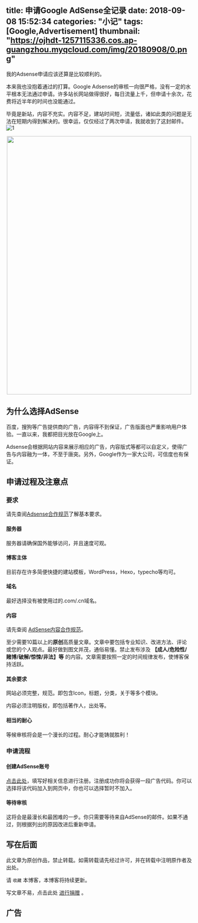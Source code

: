 title: 申请Google AdSense全记录
date: 2018-09-08 15:52:34
categories: "小记"
tags: [Google,Advertisement]
thumbnail: "https://ojhdt-1257115336.cos.ap-guangzhou.myqcloud.com/img/20180908/0.png"
---
我的Adsense申请应该还算是比较顺利的。

本来我也没抱着通过的打算。Google Adsense的审核一向很严格，没有一定的水平根本无法通过申请。许多站长网站做得很好，每日流量上千，但申请十余次，花费将近半年的时间也没能通过。

毕竟是新站，内容不充实。内容不足，建站时间短，流量低，诸如此类的问题是无法在短期内得到解决的。很幸运，仅仅经过了两次申请，我就收到了这封邮件。
![1](https://ojhdt-1257115336.cos.ap-guangzhou.myqcloud.com/img/20180908/1.png)

<div align=center>
<img src="https://ojhdt-1257115336.cos.ap-guangzhou.myqcloud.com/img/20180908/2.png" width="500" height="700" />
</div>


## 为什么选择AdSense

百度，搜狗等广告提供商的广告，内容得不到保证，广告版面也严重影响用户体验。一直以来，我都把目光放在Google上。

Adsense会根据网站内容来展示相应的广告，内容版式等都可以自定义，使得广告与内容融为一体，不至于唐突。另外，Google作为一家大公司，可信度也有保证。

## 申请过程及注意点

### 要求

请先查阅[Adsense合作规范](https://support.google.com/adsense/answer/48182)了解基本要求。

#### 服务器

服务器请确保国外能够访问，并且速度可观。

#### 博客主体

目前存在许多简便快捷的建站模板，WordPress，Hexo，typecho等均可。

#### 域名

最好选择没有被使用过的.com/.cn域名。


#### 内容

请先查阅 [AdSense内容合作规范](https://support.google.com/adsense/answer/1348688#Copyrighted_material)。

至少需要10篇以上的**原创**高质量文章。文章中要包括专业知识、改进方法、评论或您的个人观点。最好做到图文并茂，通俗易懂。禁止发布涉及 **【成人/危险性/赌博/破解/惊悚/非法】等** 的内容。文章需要按照一定的时间规律发布，使博客保持活跃。

#### 其余要求

网站必须完整，规范。即包含Icon，标题，分类，关于等多个模块。

内容必须注明版权，即包括著作人，出处等。

#### 相当的耐心

等候审核将会是一个漫长的过程。耐心才能铸就胜利！

### 申请流程

#### 创建AdSense账号

[点击此处](https://www.google.com/adsense/signup?subid=ww-ww-et-HC-acqpage&utm_source=internal&utm_medium=et&utm_campaign=adsense-help-acq)，填写好相关信息进行注册。注册成功你将会获得一段广告代码。你可以选择将该代码加入到网页中，你也可以选择暂时不加入。

#### 等待审核

这将会是最漫长和最困难的一步。你只需要等待来自AdSense的邮件。如果不通过，则根据列出的原因改进后重新申请。

## 写在后面
此文章为原创作品，禁止转载。如需转载请先经过许可，并在转载中注明原作者及出处。

请 `收藏` 本博客，本博客将持续更新。

写文章不易，点击此处 <a data-fancybox data-src="#modal" href="javascript:;" >进行捐赠</a> 。



 <div style="display: none;" id="modal" > 
 <h2>捐赠</h2> 
 <p>写文章不易，请我喝一杯咖啡吧~ <br>
 <img src="https://ojhdt.club/alipay.png" width="240" height="364" alt="支付宝" /> <img src="https://ojhdt.club/wechat.png" width="240" height="364" alt="微信" /> <br>

点击<a href="https://ojhdt.club/donate">此处</a>前往捐赠详情页。
 </p> 
 </div> 


## 广告
<script async src="//pagead2.googlesyndication.com/pagead/js/adsbygoogle.js"></script>
<ins class="adsbygoogle"
     style="display:block; text-align:center;"
     data-ad-layout="in-article"
     data-ad-format="fluid"
     data-ad-client="ca-pub-1043177129475579"
     data-ad-slot="7254716173"></ins>
<script>
     (adsbygoogle = window.adsbygoogle || []).push({});
</script>